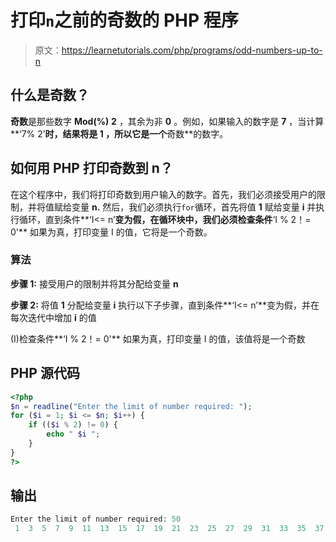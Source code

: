 # 打印`n`之前的奇数的 PHP 程序

> 原文：<https://learnetutorials.com/php/programs/odd-numbers-up-to-n>

## 什么是奇数？

**奇数**是那些数字 **Mod(%)** **2** ，其余为非 **0** 。例如，如果输入的数字是 **7** ，当计算**‘7% 2’**时，结果将是 **1** ，所以它是一个**奇数**的数字。

## 如何用 PHP 打印奇数到 n？

在这个程序中，我们将打印奇数到用户输入的数字。首先，我们必须接受用户的限制，并将值赋给变量 **n.** 然后，我们必须执行`for`循环，首先将值 **1** 赋给变量 **i** 并执行循环，直到条件**‘I<= n’**变为假，在循环块中，我们必须检查条件**‘I % 2！= 0'** 如果为真，打印变量 I 的值，它将是一个奇数。

### 算法

**步骤 1:** 接受用户的限制并将其分配给变量 **n**

**步骤 2:** 将值 **1** 分配给变量 **i** 执行以下子步骤，直到条件**‘I<= n’**变为假，并在每次迭代中增加 **i** 的值

(I)检查条件**‘I % 2！= 0'** 如果为真，打印变量 I 的值，该值将是一个奇数

## PHP 源代码

```php
<?php
$n = readline("Enter the limit of number required: ");
for ($i = 1; $i <= $n; $i++) {
    if (($i % 2) != 0) {
        echo " $i ";
    }
}
?>

```

## 输出

```php
Enter the limit of number required: 50
 1  3  5  7  9  11  13  15  17  19  21  23  25  27  29  31  33  35  37  39  41  43  45  47  49
```